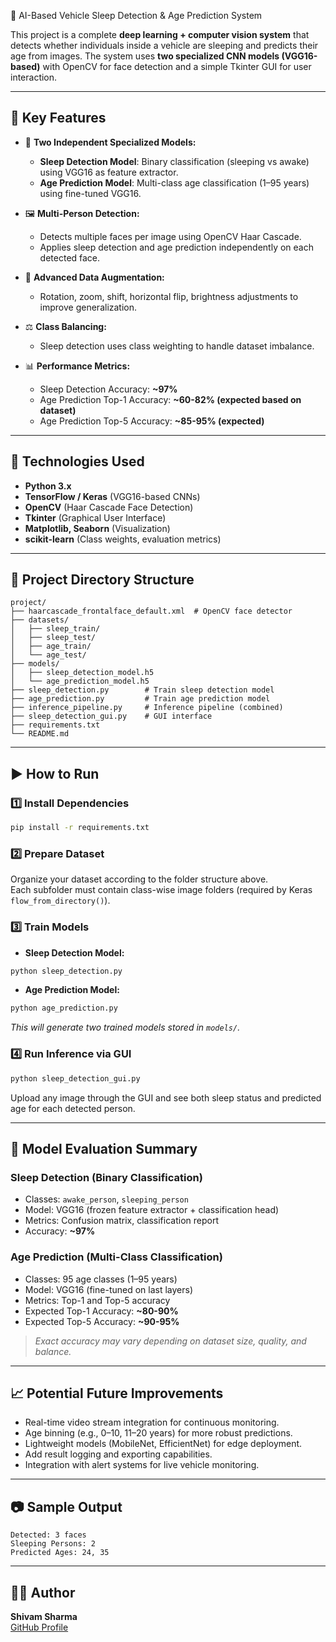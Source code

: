  🚗 AI-Based Vehicle Sleep Detection & Age Prediction System

This project is a complete **deep learning + computer vision system** that detects whether individuals inside a vehicle are sleeping and predicts their age from images. The system uses **two specialized CNN models (VGG16-based)** with OpenCV for face detection and a simple Tkinter GUI for user interaction.

---

## 📌 Key Features

- 🧠 **Two Independent Specialized Models:**
  - **Sleep Detection Model**: Binary classification (sleeping vs awake) using VGG16 as feature extractor.
  - **Age Prediction Model**: Multi-class age classification (1–95 years) using fine-tuned VGG16.
  
- 🖼️ **Multi-Person Detection:**
  - Detects multiple faces per image using OpenCV Haar Cascade.
  - Applies sleep detection and age prediction independently on each detected face.

- 🔄 **Advanced Data Augmentation:**
  - Rotation, zoom, shift, horizontal flip, brightness adjustments to improve generalization.

- ⚖️ **Class Balancing:**
  - Sleep detection uses class weighting to handle dataset imbalance.

- 📊 **Performance Metrics:**
  - Sleep Detection Accuracy: **~97%**
  - Age Prediction Top-1 Accuracy: **~60-82% (expected based on dataset)**
  - Age Prediction Top-5 Accuracy: **~85-95% (expected)**

---

## 🔧 Technologies Used

- **Python 3.x**
- **TensorFlow / Keras** (VGG16-based CNNs)
- **OpenCV** (Haar Cascade Face Detection)
- **Tkinter** (Graphical User Interface)
- **Matplotlib, Seaborn** (Visualization)
- **scikit-learn** (Class weights, evaluation metrics)

---

## 📁 Project Directory Structure

```
project/
├── haarcascade_frontalface_default.xml  # OpenCV face detector
├── datasets/
│   ├── sleep_train/
│   ├── sleep_test/
│   ├── age_train/
│   └── age_test/
├── models/
│   ├── sleep_detection_model.h5
│   └── age_prediction_model.h5
├── sleep_detection.py        # Train sleep detection model
├── age_prediction.py         # Train age prediction model
├── inference_pipeline.py     # Inference pipeline (combined)
├── sleep_detection_gui.py    # GUI interface
├── requirements.txt
└── README.md
```

---

## ▶️ How to Run

### 1️⃣ Install Dependencies

```bash
pip install -r requirements.txt
```

### 2️⃣ Prepare Dataset

Organize your dataset according to the folder structure above.  
Each subfolder must contain class-wise image folders (required by Keras `flow_from_directory()`).

### 3️⃣ Train Models

- **Sleep Detection Model:**

```bash
python sleep_detection.py
```

- **Age Prediction Model:**

```bash
python age_prediction.py
```

*This will generate two trained models stored in `models/`.*

### 4️⃣ Run Inference via GUI

```bash
python sleep_detection_gui.py
```

Upload any image through the GUI and see both sleep status and predicted age for each detected person.

---

## 🧪 Model Evaluation Summary

### Sleep Detection (Binary Classification)

- Classes: `awake_person`, `sleeping_person`
- Model: VGG16 (frozen feature extractor + classification head)
- Metrics: Confusion matrix, classification report
- Accuracy: **~97%**

### Age Prediction (Multi-Class Classification)

- Classes: 95 age classes (1–95 years)
- Model: VGG16 (fine-tuned on last layers)
- Metrics: Top-1 and Top-5 accuracy
- Expected Top-1 Accuracy: **~80-90%**  
- Expected Top-5 Accuracy: **~90-95%**

> *Exact accuracy may vary depending on dataset size, quality, and balance.*

---

## 📈 Potential Future Improvements

- Real-time video stream integration for continuous monitoring.
- Age binning (e.g., 0–10, 11–20 years) for more robust predictions.
- Lightweight models (MobileNet, EfficientNet) for edge deployment.
- Add result logging and exporting capabilities.
- Integration with alert systems for live vehicle monitoring.

---

## 📷 Sample Output

```
Detected: 3 faces
Sleeping Persons: 2
Predicted Ages: 24, 35
```

---

## 👨‍💻 Author

**Shivam Sharma**  
[GitHub Profile](https://github.com/shivam15112003)
